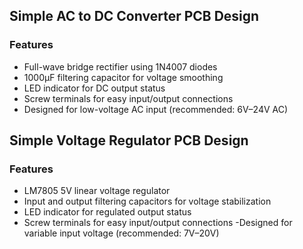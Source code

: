## Simple AC to DC Converter PCB Design

### Features

- Full-wave bridge rectifier using 1N4007 diodes  
- 1000µF filtering capacitor for voltage smoothing  
- LED indicator for DC output status  
- Screw terminals for easy input/output connections  
- Designed for low-voltage AC input (recommended: 6V–24V AC)

   
## Simple Voltage Regulator PCB Design

### Features

- LM7805 5V linear voltage regulator
- Input and output filtering capacitors for voltage stabilization
- LED indicator for regulated output status
- Screw terminals for easy input/output connections
 -Designed for variable input voltage (recommended: 7V–20V)




